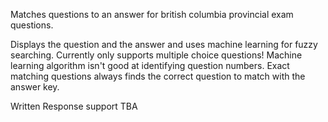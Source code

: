 Matches questions to an answer for british columbia provincial exam questions.

Displays the question and the answer and uses machine learning for fuzzy searching.
Currently only supports multiple choice questions! 
Machine learning algorithm isn't good at identifying question numbers.
Exact matching questions always finds the correct question to match with the answer key.

Written Response support TBA
